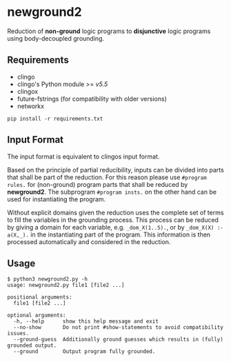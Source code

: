 # newground2
Reduction of **non-ground** logic programs to **disjunctive** logic programs using body-decoupled grounding.

## Requirements
* clingo 
* clingo's Python module >= *v5.5*
* clingox
* future-fstrings (for compatibility with older versions)
* networkx
```
pip install -r requirements.txt
```

## Input Format
The input format is equivalent to clingos input format.

Based on the principle of partial reducibility, inputs can be divided into parts that shall be part of the reduction. For this reason please use `#program rules.` for (non-ground) program parts that shall be reduced by **newground2**. The subprogram `#program insts.` on the other hand can be used for instantiating the program.

Without explicit domains given the reduction uses the complete set of terms to fill the variables in the grounding process. This process can be reduced by giving a domain for each variable, e.g. `_dom_X(1..5).`, or by `_dom_X(X) :- a(X,_).` in the instantiating part of the program. This information is then processed automatically and considered in the reduction.

## Usage
```
$ python3 newground2.py -h
usage: newground2.py file1 [file2 ...]

positional arguments:
  file1 [file2 ...]

optional arguments:
  -h, --help      show this help message and exit
  --no-show       Do not print #show-statements to avoid compatibility issues.
  --ground-guess  Additionally ground guesses which results in (fully) grounded output.
  --ground        Output program fully grounded.
```